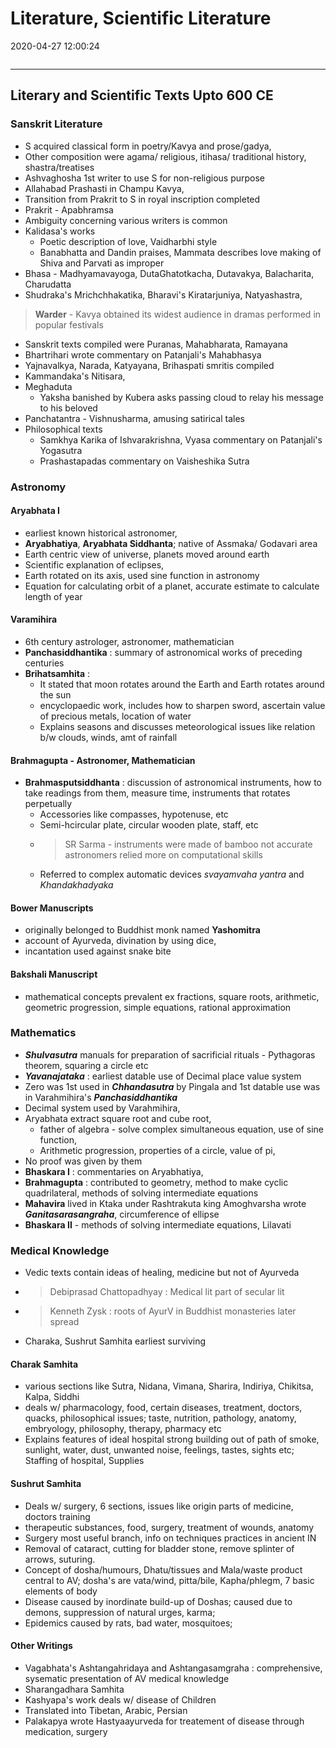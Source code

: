 # Literature, Scientific Literature

2020-04-27 12:00:24

```toc
```

---

## Literary and Scientific Texts Upto 600 CE

### Sanskrit Literature

- S acquired classical form in poetry/Kavya and prose/gadya,
- Other composition were agama/ religious, itihasa/ traditional history, shastra/treatises
- Ashvaghosha 1st writer to use S for non-religious purpose
- Allahabad Prashasti in Champu Kavya,
- Transition from Prakrit to S in royal inscription completed
- Prakrit - Apabhramsa
- Ambiguity concerning various writers is common
- Kalidasa's works
    - Poetic description of love, Vaidharbhi style
    - Banabhatta and Dandin praises, Mammata describes love making of Shiva and Parvati as improper
- Bhasa - Madhyamavayoga, DutaGhatotkacha, Dutavakya, Balacharita, Charudatta
- Shudraka's Mrichchhakatika, Bharavi's Kiratarjuniya, Natyashastra,

> **Warder** - Kavya obtained its widest audience in dramas performed in popular festivals

- Sanskrit texts compiled were Puranas, Mahabharata, Ramayana
- Bhartrihari wrote commentary on Patanjali's Mahabhasya
- Yajnavalkya, Narada, Katyayana, Brihaspati smritis compiled
- Kammandaka's Nitisara,
- Meghaduta
    - Yaksha banished by Kubera asks passing cloud to relay his message to his beloved
- Panchatantra - Vishnusharma, amusing satirical tales
- Philosophical texts
    - Samkhya Karika of Ishvarakrishna, Vyasa commentary on Patanjali's Yogasutra
    - Prashastapadas commentary on Vaisheshika Sutra

### Astronomy

#### Aryabhata I

- earliest known historical astronomer,
- **Aryabhatiya**, **Aryabhata Siddhanta**; native of Assmaka/ Godavari area
- Earth centric view of universe, planets moved around earth
- Scientific explanation of eclipses,
- Earth rotated on its axis, used sine function in astronomy
- Equation for calculating orbit of a planet, accurate estimate to calculate length of year

#### Varamihira

- 6th century astrologer, astronomer, mathematician
- **Panchasiddhantika** : summary of astronomical works of preceding centuries
- **Brihatsamhita** :
	- It stated that moon rotates around the Earth and Earth rotates around the sun
	- encyclopaedic work, includes how to sharpen sword, ascertain value of precious metals, location of water
	- Explains seasons and discusses meteorological issues like relation b/w clouds, winds, amt of rainfall

#### Brahmagupta - Astronomer, Mathematician

- **Brahmasputsiddhanta** : discussion of astronomical instruments, how to take readings from them, measure time, instruments that rotates perpetually
	- Accessories like compasses, hypotenuse, etc
	- Semi-hcircular plate, circular wooden plate, staff, etc
	- > SR Sarma - instruments were made of bamboo not accurate astronomers relied more on computational skills
	- Referred to complex automatic devices *svayamvaha yantra* and *Khandakhadyaka*

#### Bower Manuscripts

- originally belonged to Buddhist monk named **Yashomitra**
- account of Ayurveda, divination by using dice,
- incantation used against snake bite


#### Bakshali Manuscript

- mathematical concepts prevalent ex fractions, square roots, arithmetic, geometric progression, simple equations, rational approximation

### Mathematics

- ***Shulvasutra*** manuals for preparation of sacrificial rituals - Pythagoras theorem, squaring a circle etc
- ***Yavanajataka*** : earliest datable use of Decimal place value system
- Zero was 1st used in ***Chhandasutra*** by Pingala and 1st datable use was in Varahmihira's ***Panchasiddhantika***
- Decimal system used by Varahmihira,
- Aryabhata extract square root and cube root,
    - father of algebra - solve complex simultaneous equation, use of sine function,
    - Arithmetic progression, properties of a circle, value of pi,
- No proof was given by them
- **Bhaskara I** : commentaries on Aryabhatiya,
- **Brahmagupta** : contributed to geometry, method to make cyclic quadrilateral, methods of solving intermediate equations
- **Mahavira** lived in Ktaka under Rashtrakuta king Amoghvarsha wrote ***Ganitasarasangraha***, circumference of ellipse
- **Bhaskara II** - methods of solving intermediate equations, Lilavati

### Medical Knowledge

- Vedic texts contain ideas of healing, medicine but not of Ayurveda
- > Debiprasad Chattopadhyay : Medical lit part of secular lit
- > Kenneth Zysk : roots of AyurV in Buddhist monasteries later spread
- Charaka, Sushrut Samhita earliest surviving

#### Charak Samhita

- various sections like Sutra, Nidana, Vimana, Sharira, Indiriya, Chikitsa, Kalpa, Siddhi
- deals w/ pharmacology, food, certain diseases, treatment, doctors, quacks, philosophical issues; taste, nutrition, pathology, anatomy, embryology, philosophy, therapy, pharmacy etc
- Explains features of ideal hospital strong building out of path of smoke, sunlight, water, dust, unwanted noise, feelings, tastes, sights etc; Staffing of hospital, Supplies

#### Sushrut Samhita

- Deals w/ surgery, 6 sections, issues like origin parts of medicine, doctors training
- therapeutic substances, food, surgery, treatment of wounds, anatomy
- Surgery most useful branch, info on techniques practices in ancient IN
- Removal of cataract, cutting for bladder stone, remove splinter of arrows, suturing.
- Concept of dosha/humours, Dhatu/tissues and Mala/waste product central to AV; dosha's are vata/wind, pitta/bile, Kapha/phlegm, 7 basic elements of body
- Disease caused by inordinate build-up of Doshas; caused due to demons, suppression of natural urges, karma;
- Epidemics caused by rats, bad water, mosquitoes;

#### Other Writings

- Vagabhata's Ashtangahridaya and Ashtangasamgraha : comprehensive, sysematic presentation of AV medical knowledge
- Sharangadhara Samhita
- Kashyapa's work deals w/ disease of Children
- Translated into Tibetan, Arabic, Persian
- Palakapya wrote Hastyaayurveda for treatement of disease through medication, surgery
